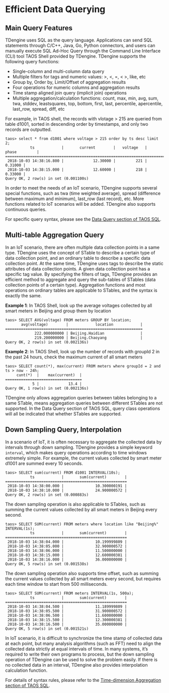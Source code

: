# Efficient Data Querying

## <a class="anchor" id="queries"></a> Main Query Features

TDengine uses SQL as the query language. Applications can send SQL statements through C/C++, Java, Go, Python connectors, and users can manually execute SQL Ad-Hoc Query through the Command Line Interface (CLI) tool TAOS Shell provided by TDengine. TDengine supports the following query functions:

- Single-column and multi-column data query
- Multiple filters for tags and numeric values: >, <, =, < >, like, etc
- Group by, Order by, Limit/Offset of aggregation results
- Four operations for numeric columns and aggregation results
- Time stamp aligned join query (implicit join) operations
- Multiple aggregation/calculation functions: count, max, min, avg, sum, twa, stddev, leastsquares, top, bottom, first, last, percentile, apercentile, last_row, spread, diff, etc

For example, in TAOS shell, the records with vlotage > 215 are queried from table d1001, sorted in descending order by timestamps, and only two records are outputted.

```mysql
taos> select * from d1001 where voltage > 215 order by ts desc limit 2;
           ts            |       current        |   voltage   |        phase         |
======================================================================================
 2018-10-03 14:38:16.800 |             12.30000 |         221 |              0.31000 |
 2018-10-03 14:38:15.000 |             12.60000 |         218 |              0.33000 |
Query OK, 2 row(s) in set (0.001100s)
```

In order to meet the needs of an IoT scenario, TDengine supports several special functions, such as twa (time weighted average), spread (difference between maximum and minimum), last_row (last record), etc. More functions related to IoT scenarios will be added. TDengine also supports continuous queries.

For specific query syntax, please see the [Data Query section of TAOS SQL](https://www.taosdata.com/cn/documentation/taos-sql#select).

## <a class="anchor" id="aggregation"></a> Multi-table Aggregation Query

In an IoT scenario, there are often multiple data collection points in a same type. TDengine uses the concept of STable to describe a certain type of data collection point, and an ordinary table to describe a specific data collection point. At the same time, TDengine uses tags to describe the static attributes of data collection points. A given data collection point has a specific tag value. By specifying the filters of tags, TDengine provides an efficient method to aggregate and query the sub-tables of STables (data collection points of a certain type). Aggregation functions and most operations on ordinary tables are applicable to STables, and the syntax is exactly the same.

**Example 1**: In TAOS Shell, look up the average voltages collected by all smart meters in Beijing and group them by location

```mysql
taos> SELECT AVG(voltage) FROM meters GROUP BY location;
       avg(voltage)        |            location            |
=============================================================
             222.000000000 | Beijing.Haidian                |
             219.200000000 | Beijing.Chaoyang               |
Query OK, 2 row(s) in set (0.002136s)
```

**Example 2**: In TAOS Shell, look up the number of records with groupId 2 in the past 24 hours, check the maximum current of all smart meters

```mysql
taos> SELECT count(*), max(current) FROM meters where groupId = 2 and ts > now - 24h;
     cunt(*)  |    max(current)  |
==================================
            5 |             13.4 |
Query OK, 1 row(s) in set (0.002136s)
```

TDengine only allows aggregation queries between tables belonging to a same STable, means aggregation queries between different STables are not supported. In the Data Query section of TAOS SQL, query class operations will all be indicated that whether STables are supported.

## <a class="anchor" id="sampling"></a> Down Sampling Query, Interpolation

In a scenario of IoT, it is often necessary to aggregate the collected data by intervals through down sampling. TDengine provides a simple keyword `interval`, which makes query operations according to time windows extremely simple. For example, the current values collected by smart meter d1001 are summed every 10 seconds.

```mysql
taos> SELECT sum(current) FROM d1001 INTERVAL(10s);
           ts            |       sum(current)        |
======================================================
 2018-10-03 14:38:00.000 |              10.300000191 |
 2018-10-03 14:38:10.000 |              24.900000572 |
Query OK, 2 row(s) in set (0.000883s)
```

The down sampling operation is also applicable to STables, such as summing the current values collected by all smart meters in Beijing every second.

```mysql
taos> SELECT SUM(current) FROM meters where location like "Beijing%" INTERVAL(1s);
           ts            |       sum(current)        |
======================================================
 2018-10-03 14:38:04.000 |              10.199999809 |
 2018-10-03 14:38:05.000 |              32.900000572 |
 2018-10-03 14:38:06.000 |              11.500000000 |
 2018-10-03 14:38:15.000 |              12.600000381 |
 2018-10-03 14:38:16.000 |              36.000000000 |
Query OK, 5 row(s) in set (0.001538s)
```

The down sampling operation also supports time offset, such as summing the current values collected by all smart meters every second, but requires each time window to start from 500 milliseconds.

```mysql
taos> SELECT SUM(current) FROM meters INTERVAL(1s, 500a);
           ts            |       sum(current)        |
======================================================
 2018-10-03 14:38:04.500 |              11.189999809 |
 2018-10-03 14:38:05.500 |              31.900000572 |
 2018-10-03 14:38:06.500 |              11.600000000 |
 2018-10-03 14:38:15.500 |              12.300000381 |
 2018-10-03 14:38:16.500 |              35.000000000 |
Query OK, 5 row(s) in set (0.001521s)
```

In IoT scenario, it is difficult to synchronize the time stamp of collected data at each point, but many analysis algorithms (such as FFT) need to align the collected data strictly at equal intervals of time. In many systems, it’s required to write their own programs to process, but the down sampling operation of TDengine can be used to solve the problem easily. If there is no collected data in an interval, TDengine also provides interpolation calculation function.

For details of syntax rules, please refer to the [Time-dimension Aggregation section of TAOS SQL](https://www.taosdata.com/en/documentation/taos-sql#aggregation).